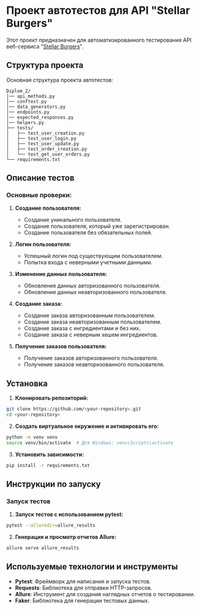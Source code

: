 # Проект автотестов для API "Stellar Burgers"

Этот проект предназначен для автоматизированного тестирования API
веб-сервиса "[Stellar Burgers](https://stellarburgers.nomoreparties.site/)".

## Структура проекта

Основная структура проекта автотестов:

```plaintext
Diplom_2/
│── api_methods.py
│── conftest.py
│── data_generators.py
│── endpoints.py
│── expected_responses.py
│── helpers.py
├── tests/
│   ├── test_user_creation.py
│   ├── test_user_login.py
│   ├── test_user_update.py
│   ├── test_order_creation.py
│   └── test_get_user_orders.py
└── requirements.txt
```

## Описание тестов

### Основные проверки:

1. **Создание пользователя:**
    - Создание уникального пользователя.
    - Создание пользователя, который уже зарегистрирован.
    - Создание пользователя без обязательных полей.

2. **Логин пользователя:**
    - Успешный логин под существующим пользователем.
    - Попытка входа с неверными учетными данными.

3. **Изменение данных пользователя:**
    - Обновление данных авторизованного пользователя.
    - Обновление данных неавторизованного пользователя.

4. **Создание заказа:**
    - Создание заказа авторизованным пользователем.
    - Создание заказа неавторизованным пользователем.
    - Создание заказа с ингредиентами и без них.
    - Создание заказа с неверным хешем ингредиентов.

5. **Получение заказов пользователя:**
    - Получение заказов авторизованного пользователя.
    - Получение заказов неавторизованного пользователя.

## Установка

1. **Клонировать репозиторий:**

```bash
git clone https://github.com/<your-repository>.git
cd <your-repository>
```

2. **Создать виртуальное окружение и активировать его:**

```bash
python -m venv venv
source venv/bin/activate  # Для Windows: venv\Scripts\activate
```

3. **Установить зависимости:**

```bash
pip install -r requirements.txt
```

## Инструкции по запуску

### Запуск тестов

1. **Запуск тестов с использованием pytest:**

```bash
pytest --alluredir=allure_results
```

2. **Генерация и просмотр отчетов Allure:**

```bash
allure serve allure_results
```

## Используемые технологии и инструменты

- **Pytest**: Фреймворк для написания и запуска тестов.
- **Requests**: Библиотека для отправки HTTP-запросов.
- **Allure**: Инструмент для создания наглядных отчетов о тестировании.
- **Faker**: Библиотека для генерации тестовых данных.
